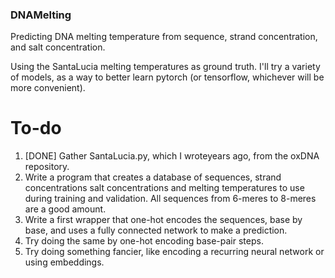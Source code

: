 ### DNAMelting
Predicting DNA melting temperature from sequence, strand concentration, and salt concentration.

Using the SantaLucia melting temperatures as ground truth. I'll try a variety of models, as
a way to better learn pytorch (or tensorflow, whichever will be more convenient).

# To-do
1. [DONE] Gather SantaLucia.py, which I wroteyears ago, from the oxDNA repository.
2. Write a program that creates a database of sequences, strand concentrations
   salt concentrations and melting temperatures to use during training and validation.
   All sequences from 6-meres to 8-meres are a good amount.
3. Write a first wrapper that one-hot encodes the sequences, base by base, and uses a
   fully connected network to make a prediction.
4. Try doing the same by one-hot encoding base-pair steps.
5. Try doing something fancier, like encoding a recurring neural network or using
   embeddings.